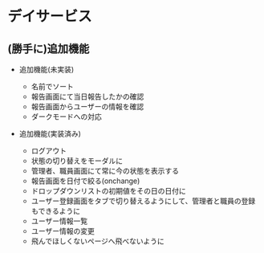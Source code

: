 # デイサービス

## (勝手に)追加機能

- 追加機能(未実装)
  - 名前でソート
  - 報告画面にて当日報告したかの確認
  - 報告画面からユーザーの情報を確認
  - ダークモードへの対応

- 追加機能(実装済み)
  - ログアウト
  - 状態の切り替えをモーダルに
  - 管理者、職員画面にて常に今の状態を表示する
  - 報告画面を日付で絞る(onchange)
  - ドロップダウンリストの初期値をその日の日付に
  - ユーザー登録画面をタブで切り替えるようにして、管理者と職員の登録もできるように
  - ユーザー情報一覧
  - ユーザー情報の変更
  - 飛んでほしくないページへ飛べないように
